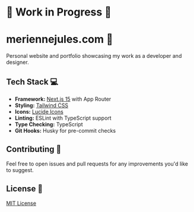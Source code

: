 # 🚧 Work in Progress 🚧


# meriennejules.com 🚀

Personal website and portfolio showcasing my work as a developer and designer.

## Tech Stack 💻

- **Framework:** [Next.js 15](https://nextjs.org/) with App Router
- **Styling:** [Tailwind CSS](https://tailwindcss.com/)
- **Icons:** [Lucide Icons](https://lucide.dev/)
- **Linting:** ESLint with TypeScript support
- **Type Checking:** TypeScript
- **Git Hooks:** Husky for pre-commit checks

## Contributing 🤝

Feel free to open issues and pull requests for any improvements you'd like to suggest.

## License 📝

[MIT License](LICENSE)

